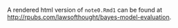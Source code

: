 A rendered html version of `note0.Rmd1` can be found at http://rpubs.com/lawsofthought/bayes-model-evaluation.
